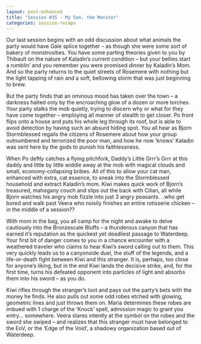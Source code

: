 ```yaml
---
layout: post-enhanced
title: "Session #35 - My Son, the Monster"
categories: session-recaps
---
```


Our last session begins with an odd discussion about what animals the party would have Gale splice together – as though she were some sort of bakery of monstrosities. You have some parting theories given to you by Thibault on the nature of Kaladin’s current condition – but your bellies start a rumblin’ and you remember you were promised dinner by Kaladin’s Mom. And so the party returns to the quiet streets of Rosemere with nothing but the light tapping of rain and a soft, bellowing storm that was just beginning to brew.

But the party finds that an ominous mood has taken over the town – a darkness halted only by the encroaching glow of a dozen or more torches. Your party stalks the mob quietly, trying to discern why or what for they have come together – employing all manner of stealth to get closer. Po front flips onto a house and puts his whole leg through its roof, but is able to avoid detection by having such an absurd hiding spot. You all hear as Bjorn Stormblessed regails the citizens of Rosemere about how your group outnumbered and terrorized the poor man, and how he now ‘knows’ Kaladin was sent here by the gods to punish his faithlessness.

When Po deftly catches a flying pitchfork, Daddy’s Little Grrr’s Grrr at this daddy and little by little widdle away at the mob with magical clouds and small, economy-collapsing bribes. All of this to allow your cat man, enhanced with extra, cat essence, to sneak into the Stormblessed household and extract Kaladin’s mom. Kiwi makes quick work of Bjorn’s treasured, mahogany couch and slips out the back with Cilian, all while Bjorn watches his angry mob fizzle into just 3 angry peasants. ..who get bored and walk past Veera who noisily finishes an entire rotisserie chicken – in the middle of a session??

With mom in the bag, you all camp for the night and awake to delve cautiously into the Bronzescale Bluffs – a thunderous canyon that has earned it’s reputation as the quickest yet deadliest passage to Waterdeep. Your first bit of danger comes to you in a chance encounter with a weathered traveler who claims to hear Kiwi’s sword calling out to them. This very quickly leads us to a canyonside duel, the stuff of the legends, and a life-or-death fight between Kiwi and this stranger. It is, perhaps, too close for anyone’s liking, but in the end Kiwi lands the decisive strike, and, for the first time, turns his defeated opponent into particles of light and absorbs them into his sword – as you do.

Kiwi rifles through the stranger’s loot and pays out the party’s bets with the money he finds. He also pulls out some odd robes etched with glowing, geometric lines and just throws them on. Maria determines these robes are imbued with 1 charge of the ‘Knock’ spell, admission magic to grant you entry… somewhere. Veera stares intently at the symbol on the robes and the sword she swiped – and realizes that this stranger must have belonged to the EoV, or the ‘Edge of the Void’, a shadowy organization based out of Waterdeep.
